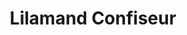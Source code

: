 ---
title: "Lilamand Confiseur"
url: /saint-remy-de-provence1/lilamand-confiseur/
shop: confiserie
---